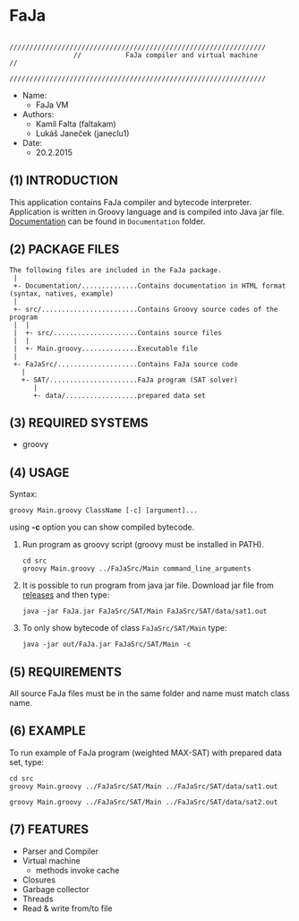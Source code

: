 FaJa
======================================

					////////////////////////////////////////////////////////////////
					//  	     FaJa compiler and virtual machine                //
					////////////////////////////////////////////////////////////////

- Name: 
  - FaJa VM  
- Authors: 
  - Kamil Falta (faltakam)  
  - Lukáš Janeček (janeclu1)  
- Date: 
  - 20.2.2015  


(1) INTRODUCTION
----------------------
This application contains FaJa compiler and bytecode interpreter. Application is written
in Groovy language and is compiled into Java jar file. [Documentation](http://htmlpreview.github.io/?https://github.com/xjacka/FaJa/blob/master/Documentation/documentation.html) can be found in ``Documentation`` folder.


(2) PACKAGE FILES
----------------------
```
The following files are included in the FaJa package.  
 |  
 +- Documentation/..............Contains documentation in HTML format (syntax, natives, example)  
 |  
 +- src/........................Contains Groovy source codes of the program  
 |  |  
 |  +- src/.....................Contains source files  
 |  |  
 |  +- Main.groovy..............Executable file  
 |  
 +- FaJaSrc/....................Contains FaJa source code  
   |  
   +- SAT/......................FaJa program (SAT solver)  
      |  
      +- data/..................prepared data set  
```

(3) REQUIRED SYSTEMS
----------------------
- groovy


(4) USAGE
----------------------
Syntax:
```
groovy Main.groovy ClassName [-c] [argument]...
```
using __-c__ option you can show compiled bytecode.

1. Run program as groovy script (groovy must be installed in PATH).

	```
	cd src	
	groovy Main.groovy ../FaJaSrc/Main command_line_arguments
	```

2. It is possible to run program from java jar file. Download jar file from [releases](https://github.com/xjacka/FaJa/releases/latest) and then type:

	`java -jar FaJa.jar FaJaSrc/SAT/Main FaJaSrc/SAT/data/sat1.out`
	
3. To only show bytecode of class `FaJaSrc/SAT/Main` type:

	`java -jar out/FaJa.jar FaJaSrc/SAT/Main -c`

(5) REQUIREMENTS
----------------------
All source FaJa files must be in the same folder and name must match class name.


(6) EXAMPLE
----------------------
To run example of FaJa program (weighted MAX-SAT) with prepared data set, type:

```
cd src
groovy Main.groovy ../FaJaSrc/SAT/Main ../FaJaSrc/SAT/data/sat1.out

groovy Main.groovy ../FaJaSrc/SAT/Main ../FaJaSrc/SAT/data/sat2.out
```

(7) FEATURES
----------------------
- Parser and Compiler
- Virtual machine
	- methods invoke cache
- Closures
- Garbage collector
- Threads
- Read & write from/to file
